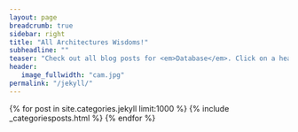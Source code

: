 ```yaml
---
layout: page
breadcrumb: true
sidebar: right
title: "All Architectures Wisdoms!"
subheadline: ""
teaser: "Check out all blog posts for <em>Database</em>. Click on a headline to read the teaser."
header:
   image_fullwidth: "cam.jpg"
permalink: "/jekyll/"
---
```

{% for post in site.categories.jekyll limit:1000 %}
  {% include  _categoriesposts.html %}
{% endfor %}

